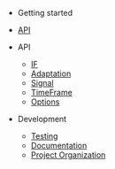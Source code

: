 <!-- docs/_sidebar.md -->

- Getting started

- [API](api)

- API
    - [IF](api/if)
    - [Adaptation](api/adaptation)
    - [Signal](api/get_value)
    - [TimeFrame](api/timeframe)
    - [Options](api/options)

- Development
    - [Testing](dev/testing)
    - [Documentation](dev/documentation)
    - [Project Organization](dev/organization)
